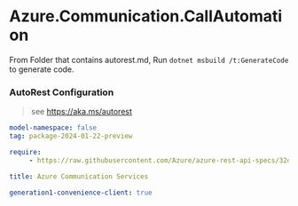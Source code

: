 # Azure.Communication.CallAutomation

From Folder that contains autorest.md, Run `dotnet msbuild /t:GenerateCode` to generate code.

### AutoRest Configuration
> see https://aka.ms/autorest

```yaml
model-namespace: false
tag: package-2024-01-22-preview

require:
     - https://raw.githubusercontent.com/Azure/azure-rest-api-specs/32dcbdeb8ab9fce338116cf5f5b44c38bb92c480/specification/communication/data-plane/CallAutomation/readme.md

title: Azure Communication Services

generation1-convenience-client: true
```
